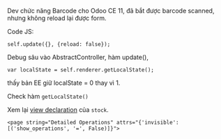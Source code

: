 Dev chức năng Barcode cho Odoo CE 11, đã bắt được barcode scanned, nhưng không reload lại được form.

Code JS:

    self.update({}, {reload: false});

Debug sâu vào AbstractController, hàm update(),

    var localState = self.renderer.getLocalState();

thấy bản EE giữ localState = 0 thay vì 1.

Check hàm `getLocalState()`

Xem lại [view declaration][1] của `stock`.

    <page string="Detailed Operations" attrs="{'invisible': [('show_operations', '=', False)]}">


[1]: https://github.com/odoo/odoo/blob/11.0/addons/stock/views/stock_picking_views.xml#L259
